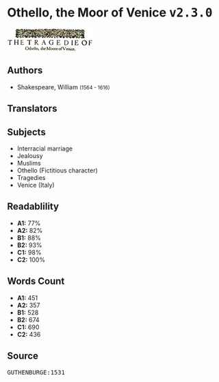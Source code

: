 # Othello, the Moor of Venice <kbd>v2.3.0</kbd>

![](./cover.medium.jpg "")

## Authors


 - Shakespeare, William <small>(1564 - 1616)</small>

## Translators



## Subjects


 - Interracial marriage
 - Jealousy
 - Muslims
 - Othello (Fictitious character)
 - Tragedies
 - Venice (Italy)

## Readablility


 - **A1:** 77%
 - **A2:** 82%
 - **B1:** 88%
 - **B2:** 93%
 - **C1:** 98%
 - **C2:** 100%

## Words Count


 - **A1:** 451
 - **A2:** 357
 - **B1:** 528
 - **B2:** 674
 - **C1:** 690
 - **C2:** 436

## Source


<kbd>GUTHENBURGE:1531</kbd>
